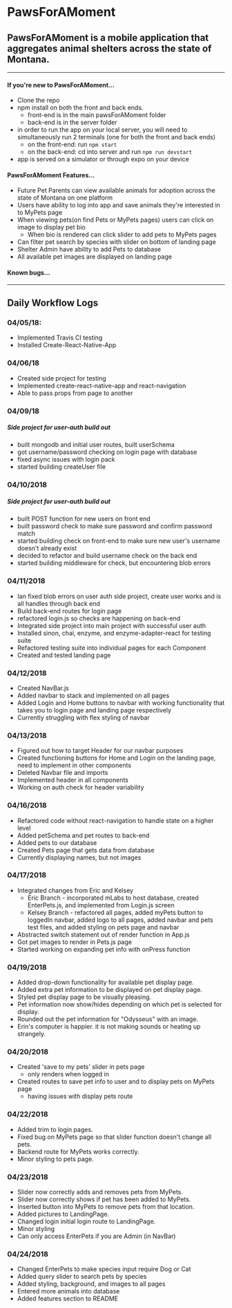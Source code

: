  # PawsForAMoment

## PawsForAMoment is a mobile application that aggregates animal shelters across the state of Montana.
______

#### If you're new to PawsForAMoment...
- Clone the repo
- npm install on both the front and back ends.
  - front-end is in the main pawsForAMoment folder
  - back-end is in the server folder
- in order to run the app on your local server, you will need to simultaneously run 2 terminals (one for both the front and back ends)
  - on the front-end: run
    `npm start`
  - on the back-end: cd into server and run
    `npm run devstart`
- app is served on a simulator or through expo on your device

#### PawsForAMoment Features...
- Future Pet Parents can view available animals for adoption across the state of Montana on one platform
- Users have ability to log into app and save animals they're interested in to MyPets page
- When viewing pets(on find Pets or MyPets pages) users can click on image to display pet bio
  - When bio is rendered can click slider to add pets to MyPets pages
- Can filter pet search by species with slider on bottom of landing page
- Shelter Admin have ability to add Pets to database
- All available pet images are displayed on landing page

#### Known bugs...

_______

## Daily Workflow Logs
### 04/05/18:
- Implemented Travis CI testing
- Installed Create-React-Native-App

### 04/06/18
- Created side project for testing
- Implemented create-react-native-app and react-navigation
- Able to pass props from page to another

### 04/09/18
##### Side project for user-auth build out
- built mongodb and initial user routes, built userSchema
- got username/password checking on login page with database
- fixed async issues with login pack
- started building createUser file

### 04/10/2018
##### Side project for user-auth build out
- built POST function for new users on front end
- built password check to make sure password and confirm password match
- started building check on front-end to make sure new user's username doesn't already exist
- decided to refactor and build username check on the back end
- started building middleware for check, but encountering blob errors

### 04/11/2018
- Ian fixed blob errors on user auth side project, create user works and is all handles through back end
- Build back-end routes for login page
- refactored login.js so checks are happening on back-end
- Integrated side project into main project with successful user auth
- Installed sinon, chai, enzyme, and enzyme-adapter-react for testing suite
- Refactored testing suite into individual pages for each Component
- Created and tested landing page

### 04/12/2018
- Created NavBar.js
- Added navbar to stack and implemented on all pages
- Added Login and Home buttons to navbar with working functionality that takes you to login page and landing page respectively
- Currently struggling with flex styling of navbar

### 04/13/2018
- Figured out how to target Header for our navbar purposes
- Created functioning buttons for Home and Login on the landing page, need to implement in other components
- Deleted Navbar file and imports
- Implemented header in all components
- Working on auth check for header variability

### 04/16/2018
- Refactored code without react-navigation to handle state on a higher level
- Added petSchema and pet routes to back-end
- Added pets to our database
- Created Pets page that gets data from database
- Currently displaying names, but not images

### 04/17/2018
- Integrated changes from Eric and Kelsey
  - Eric Branch - incorporated mLabs to host database, created EnterPets.js, and implemented from Login.js screen
  - Kelsey Branch - refactored all pages, added myPets button to loggedIn navbar, added logo to all pages, added navbar and pets test files, and added styling on pets page and navbar
- Abstracted switch statement out of render function in App.js
- Got pet images to render in Pets.js page
- Started working on expanding pet info with onPress function

### 04/19/2018
- Added drop-down functionality for available pet display page.
- Added extra pet information to be displayed on pet display page.
- Styled pet display page to be visually pleasing.
- Pet information now show/hides depending on which pet is selected for display.
- Rounded out the pet information for "Odysseus" with an image.
- Erin's computer is happier. it is not making sounds or heating up strangely.

### 04/20/2018
- Created 'save to my pets' slider in pets page
  - only renders when logged in
- Created routes to save pet info to user and to display pets on MyPets page
  - having issues with display pets route

### 04/22/2018
- Added trim to login pages.
- Fixed bug on MyPets page so that slider function doesn't change all pets.
- Backend route for MyPets works correctly.
- Minor styling to pets page.

### 04/23/2018
- Slider now correctly adds and removes pets from MyPets.
- Slider now correctly shows if pet has been added to MyPets.
- Inserted button into MyPets to remove pets from that location.
- Added pictures to LandingPage.
- Changed login initial login route to LandingPage.
- Minor styling
- Can only access EnterPets if you are Admin (in NavBar)

### 04/24/2018
- Changed EnterPets to make species input require Dog or Cat
- Added query slider to search pets by species
- Added styling, background, and images to all pages
- Entered more animals into database
- Added features section to README
